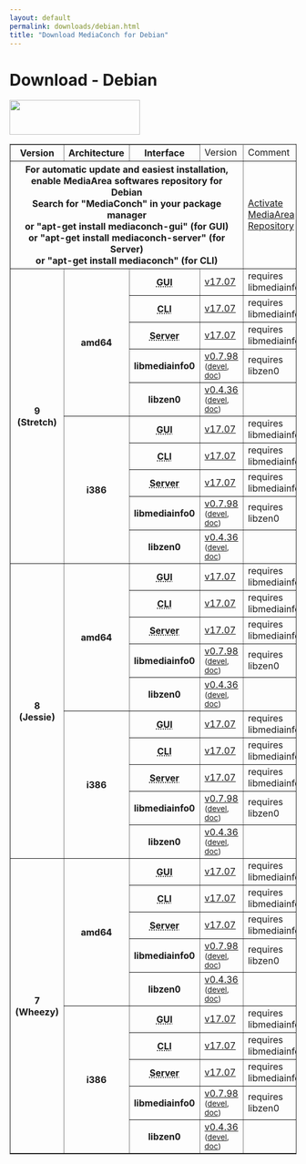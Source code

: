 ```yaml
---
layout: default
permalink: downloads/debian.html
title: "Download MediaConch for Debian"
---
```


# Download - Debian

<img src="/MediaConch/images/Debian.png" width="229" height="61"><br />

<table border="1">
<thead>
<tr class="table-header">
    <th>Version</th>
    <th>Architecture</th>
    <th>Interface</th>
    <td>Version</td>
    <td>Comment</td>
</tr>
</thead>
<tbody>
<tr>
    <th colspan="4">For automatic update and easiest installation, enable MediaArea softwares repository for Debian<br />Search for "MediaConch" in your package manager<br />or "apt-get install mediaconch-gui" (for GUI)<br /> or "apt-get install mediaconch-server" (for Server)<br /> or "apt-get install mediaconch" (for CLI)</th>
    <td><a href='/Repos'>Activate MediaArea Repository</a></td>
</tr>
<tr>
    <th rowspan="10" id="9">9 (Stretch)</th>
    <th rowspan="5" id="9.amd64">amd64</th>
    <th><abbr title="Graphical User Interface">GUI</abbr></th>
    <td><a href="//mediaarea.net/download/binary/mediaconch-gui/17.07/mediaconch-gui_17.07-1_amd64.Debian_9.0.deb">v17.07</a></td>
    <td>requires libmediainfo0</td>
</tr>
<tr>
    <th><abbr title="Command Line Interface">CLI</abbr></th>
    <td><a href="//mediaarea.net/download/binary/mediaconch/17.07/mediaconch_17.07-1_amd64.Debian_9.0.deb">v17.07</a></td>
    <td>requires libmediainfo0</td>
</tr>
<tr>
    <th><abbr title="Server">Server</abbr></th>
    <td><a href="//mediaarea.net/download/binary/mediaconch-server/17.07/mediaconch-server_17.07-1_amd64.Debian_9.0.deb">v17.07</a></td>
    <td>requires libmediainfo0</td>
</tr>
<tr>
    <th>libmediainfo0</th>
    <td><a href="//mediaarea.net/download/binary/libmediainfo0/0.7.98/libmediainfo0v5_0.7.98-1_amd64.Debian_9.0.deb">v0.7.98</a> <small>(<a href="//mediaarea.net/download/binary/libmediainfo0/0.7.98/libmediainfo-dev_0.7.98-1_amd64.Debian_9.0.deb">devel</a>, <a href="//mediaarea.net/download/binary/libmediainfo0/0.7.98/libmediainfo-doc_0.7.98-1_amd64.Debian_9.0.deb">doc</a>)</small></td>
    <td>requires libzen0</td>
</tr>
<tr>
    <th>libzen0</th>
    <td><a href="//mediaarea.net/download/binary/libzen0/0.4.36/libzen0v5_0.4.36-1_amd64.Debian_9.0.deb">v0.4.36</a> <small>(<a href="//mediaarea.net/download/binary/libzen0/0.4.36/libzen-dev_0.4.36-1_amd64.Debian_9.0.deb">devel</a>, <a href="//mediaarea.net/download/binary/libzen0/0.4.36/libzen-doc_0.4.36-1_amd64.Debian_9.0.deb">doc</a>)</small></td>
    <td>&nbsp;</td>
</tr>
<tr>
    <th rowspan="5" id="9.i386">i386</th>
    <th><abbr title="Graphical User Interface">GUI</abbr></th>
    <td><a href="//mediaarea.net/download/binary/mediaconch-gui/17.07/mediaconch-gui_17.07-1_i386.Debian_9.0.deb">v17.07</a></td>
    <td>requires libmediainfo0</td>
</tr>
<tr>
    <th><abbr title="Command Line Interface">CLI</abbr></th>
    <td><a href="//mediaarea.net/download/binary/mediaconch/17.07/mediaconch_17.07-1_i386.Debian_9.0.deb">v17.07</a></td>
    <td>requires libmediainfo0</td>
</tr>
<tr>
    <th><abbr title="Server">Server</abbr></th>
    <td><a href="//mediaarea.net/download/binary/mediaconch-server/17.07/mediaconch-server_17.07-1_i386.Debian_9.0.deb">v17.07</a></td>
    <td>requires libmediainfo0</td>
</tr>
<tr>
    <th>libmediainfo0</th>
    <td><a href="//mediaarea.net/download/binary/libmediainfo0/0.7.98/libmediainfo0v5_0.7.98-1_i386.Debian_9.0.deb">v0.7.98</a> <small>(<a href="//mediaarea.net/download/binary/libmediainfo0/0.7.98/libmediainfo-dev_0.7.98-1_i386.Debian_9.0.deb">devel</a>, <a href="//mediaarea.net/download/binary/libmediainfo0/0.7.98/libmediainfo-doc_0.7.98-1_i386.Debian_9.0.deb">doc</a>)</small></td>
    <td>requires libzen0</td>
</tr>
<tr>
    <th>libzen0</th>
    <td><a href="//mediaarea.net/download/binary/libzen0/0.4.36/libzen0v5_0.4.36-1_i386.Debian_9.0.deb">v0.4.36</a> <small>(<a href="//mediaarea.net/download/binary/libzen0/0.4.36/libzen-dev_0.4.36-1_i386.Debian_9.0.deb">devel</a>, <a href="//mediaarea.net/download/binary/libzen0/0.4.36/libzen-doc_0.4.36-1_i386.Debian_9.0.deb">doc</a>)</small></td>
    <td>&nbsp;</td>
</tr>
<tr>
    <th rowspan="10" id="8">8 (Jessie)</th>
    <th rowspan="5" id="8.amd64">amd64</th>
    <th><abbr title="Graphical User Interface">GUI</abbr></th>
    <td><a href="//mediaarea.net/download/binary/mediaconch-gui/17.07/mediaconch-gui_17.07-1_amd64.Debian_8.0.deb">v17.07</a></td>
    <td>requires libmediainfo0</td>
</tr>
<tr>
    <th><abbr title="Command Line Interface">CLI</abbr></th>
    <td><a href="//mediaarea.net/download/binary/mediaconch/17.07/mediaconch_17.07-1_amd64.Debian_8.0.deb">v17.07</a></td>
    <td>requires libmediainfo0</td>
</tr>
<tr>
    <th><abbr title="Server">Server</abbr></th>
    <td><a href="//mediaarea.net/download/binary/mediaconch-server/17.07/mediaconch-server_17.07-1_amd64.Debian_8.0.deb">v17.07</a></td>
    <td>requires libmediainfo0</td>
</tr>
<tr>
    <th>libmediainfo0</th>
    <td><a href="//mediaarea.net/download/binary/libmediainfo0/0.7.98/libmediainfo0_0.7.98-1_amd64.Debian_8.0.deb">v0.7.98</a> <small>(<a href="//mediaarea.net/download/binary/libmediainfo0/0.7.98/libmediainfo-dev_0.7.98-1_amd64.Debian_8.0.deb">devel</a>, <a href="//mediaarea.net/download/binary/libmediainfo0/0.7.98/libmediainfo-doc_0.7.98-1_amd64.Debian_8.0.deb">doc</a>)</small></td>
    <td>requires libzen0</td>
</tr>
<tr>
    <th>libzen0</th>
    <td><a href="//mediaarea.net/download/binary/libzen0/0.4.36/libzen0_0.4.36-1_amd64.Debian_8.0.deb">v0.4.36</a> <small>(<a href="//mediaarea.net/download/binary/libzen0/0.4.36/libzen-dev_0.4.36-1_amd64.Debian_8.0.deb">devel</a>, <a href="//mediaarea.net/download/binary/libzen0/0.4.36/libzen-doc_0.4.36-1_amd64.Debian_8.0.deb">doc</a>)</small></td>
    <td>&nbsp;</td>
</tr>
<tr>
    <th rowspan="5" id="8.i386">i386</th>
    <th><abbr title="Graphical User Interface">GUI</abbr></th>
    <td><a href="//mediaarea.net/download/binary/mediaconch-gui/17.07/mediaconch-gui_17.07-1_i386.Debian_8.0.deb">v17.07</a></td>
    <td>requires libmediainfo0</td>
</tr>
<tr>
    <th><abbr title="Command Line Interface">CLI</abbr></th>
    <td><a href="//mediaarea.net/download/binary/mediaconch/17.07/mediaconch_17.07-1_i386.Debian_8.0.deb">v17.07</a></td>
    <td>requires libmediainfo0</td>
</tr>
<tr>
    <th><abbr title="Server">Server</abbr></th>
    <td><a href="//mediaarea.net/download/binary/mediaconch-server/17.07/mediaconch-server_17.07-1_i386.Debian_8.0.deb">v17.07</a></td>
    <td>requires libmediainfo0</td>
</tr>
<tr>
    <th>libmediainfo0</th>
    <td><a href="//mediaarea.net/download/binary/libmediainfo0/0.7.98/libmediainfo0_0.7.98-1_i386.Debian_8.0.deb">v0.7.98</a> <small>(<a href="//mediaarea.net/download/binary/libmediainfo0/0.7.98/libmediainfo-dev_0.7.98-1_i386.Debian_8.0.deb">devel</a>, <a href="//mediaarea.net/download/binary/libmediainfo0/0.7.98/libmediainfo-doc_0.7.98-1_i386.Debian_8.0.deb">doc</a>)</small></td>
    <td>requires libzen0</td>
</tr>
<tr>
    <th>libzen0</th>
    <td><a href="//mediaarea.net/download/binary/libzen0/0.4.36/libzen0_0.4.36-1_i386.Debian_8.0.deb">v0.4.36</a> <small>(<a href="//mediaarea.net/download/binary/libzen0/0.4.36/libzen-dev_0.4.36-1_i386.Debian_8.0.deb">devel</a>, <a href="//mediaarea.net/download/binary/libzen0/0.4.36/libzen-doc_0.4.36-1_i386.Debian_8.0.deb">doc</a>)</small></td>
    <td>&nbsp;</td>
</tr>
<tr>
    <th rowspan="10" id="7">7 (Wheezy)</th>
    <th rowspan="5" id="7.amd64">amd64</th>
    <th><abbr title="Graphical User Interface">GUI</abbr></th>
    <td><a href="//mediaarea.net/download/binary/mediaconch-gui/17.07/mediaconch-gui_17.07-1_amd64.Debian_7.0.deb">v17.07</a></td>
    <td>requires libmediainfo0</td>
</tr>
<tr>
    <th><abbr title="Command Line Interface">CLI</abbr></th>
    <td><a href="//mediaarea.net/download/binary/mediaconch/17.07/mediaconch_17.07-1_amd64.Debian_7.0.deb">v17.07</a></td>
    <td>requires libmediainfo0</td>
</tr>
<tr>
    <th><abbr title="Server">Server</abbr></th>
    <td><a href="//mediaarea.net/download/binary/mediaconch-server/17.07/mediaconch-server_17.07-1_amd64.Debian_7.0.deb">v17.07</a></td>
    <td>requires libmediainfo0</td>
</tr>
<tr>
    <th>libmediainfo0</th>
    <td><a href="//mediaarea.net/download/binary/libmediainfo0/0.7.98/libmediainfo0_0.7.98-1_amd64.Debian_7.0.deb">v0.7.98</a> <small>(<a href="//mediaarea.net/download/binary/libmediainfo0/0.7.98/libmediainfo-dev_0.7.98-1_amd64.Debian_7.0.deb">devel</a>, <a href="//mediaarea.net/download/binary/libmediainfo0/0.7.98/libmediainfo-doc_0.7.98-1_amd64.Debian_7.0.deb">doc</a>)</small></td>
    <td>requires libzen0</td>
</tr>
<tr>
    <th>libzen0</th>
    <td><a href="//mediaarea.net/download/binary/libzen0/0.4.36/libzen0_0.4.36-1_amd64.Debian_7.0.deb">v0.4.36</a> <small>(<a href="//mediaarea.net/download/binary/libzen0/0.4.36/libzen-dev_0.4.36-1_amd64.Debian_7.0.deb">devel</a>, <a href="//mediaarea.net/download/binary/libzen0/0.4.36/libzen-doc_0.4.36-1_amd64.Debian_7.0.deb">doc</a>)</small></td>
    <td>&nbsp;</td>
</tr>
<tr>
    <th rowspan="5" id="7.i386">i386</th>
    <th><abbr title="Graphical User Interface">GUI</abbr></th>
    <td><a href="//mediaarea.net/download/binary/mediaconch-gui/17.07/mediaconch-gui_17.07-1_i386.Debian_7.0.deb">v17.07</a></td>
    <td>requires libmediainfo0</td>
</tr>
<tr>
    <th><abbr title="Command Line Interface">CLI</abbr></th>
    <td><a href="//mediaarea.net/download/binary/mediaconch/17.07/mediaconch_17.07-1_i386.Debian_7.0.deb">v17.07</a></td>
    <td>requires libmediainfo0</td>
</tr>
<tr>
    <th><abbr title="Server">Server</abbr></th>
    <td><a href="//mediaarea.net/download/binary/mediaconch-server/17.07/mediaconch-server_17.07-1_i386.Debian_7.0.deb">v17.07</a></td>
    <td>requires libmediainfo0</td>
</tr>
<tr>
    <th>libmediainfo0</th>
    <td><a href="//mediaarea.net/download/binary/libmediainfo0/0.7.98/libmediainfo0_0.7.98-1_i386.Debian_7.0.deb">v0.7.98</a> <small>(<a href="//mediaarea.net/download/binary/libmediainfo0/0.7.98/libmediainfo-dev_0.7.98-1_i386.Debian_7.0.deb">devel</a>, <a href="//mediaarea.net/download/binary/libmediainfo0/0.7.98/libmediainfo-doc_0.7.98-1_i386.Debian_7.0.deb">doc</a>)</small></td>
    <td>requires libzen0</td>
</tr>
<tr>
    <th>libzen0</th>
    <td><a href="//mediaarea.net/download/binary/libzen0/0.4.36/libzen0_0.4.36-1_i386.Debian_7.0.deb">v0.4.36</a> <small>(<a href="//mediaarea.net/download/binary/libzen0/0.4.36/libzen-dev_0.4.36-1_i386.Debian_7.0.deb">devel</a>, <a href="//mediaarea.net/download/binary/libzen0/0.4.36/libzen-doc_0.4.36-1_i386.Debian_7.0.deb">doc</a>)</small></td>
    <td>&nbsp;</td>
</tr>
</tbody>
</table>
